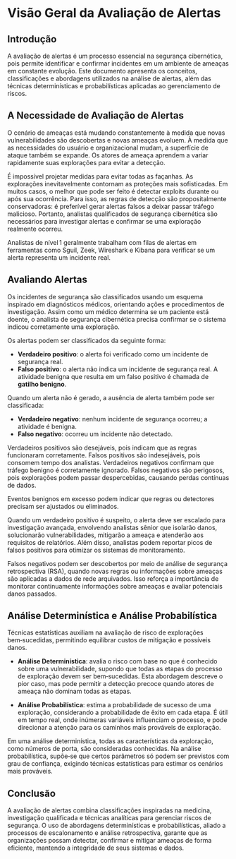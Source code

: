 # Visão Geral da Avaliação de Alertas

## Introdução

A avaliação de alertas é um processo essencial na segurança cibernética, pois permite identificar e confirmar incidentes em um ambiente de ameaças em constante evolução. Este documento apresenta os conceitos, classificações e abordagens utilizados na análise de alertas, além das técnicas determinísticas e probabilísticas aplicadas ao gerenciamento de riscos.

## A Necessidade de Avaliação de Alertas

O cenário de ameaças está mudando constantemente à medida que novas vulnerabilidades são descobertas e novas ameaças evoluem. À medida que as necessidades do usuário e organizacional mudam, a superfície de ataque também se expande. Os atores de ameaça aprendem a variar rapidamente suas explorações para evitar a detecção.

É impossível projetar medidas para evitar todas as façanhas. As explorações inevitavelmente contornam as proteções mais sofisticadas. Em muitos casos, o melhor que pode ser feito é detectar exploits durante ou após sua ocorrência. Para isso, as regras de detecção são propositalmente conservadoras: é preferível gerar alertas falsos a deixar passar tráfego malicioso. Portanto, analistas qualificados de segurança cibernética são necessários para investigar alertas e confirmar se uma exploração realmente ocorreu.

Analistas de nível 1 geralmente trabalham com filas de alertas em ferramentas como Sguil, Zeek, Wireshark e Kibana para verificar se um alerta representa um incidente real.

## Avaliando Alertas

Os incidentes de segurança são classificados usando um esquema inspirado em diagnósticos médicos, orientando ações e procedimentos de investigação. Assim como um médico determina se um paciente está doente, o analista de segurança cibernética precisa confirmar se o sistema indicou corretamente uma exploração.

Os alertas podem ser classificados da seguinte forma:

- **Verdadeiro positivo**: o alerta foi verificado como um incidente de segurança real.
- **Falso positivo**: o alerta não indica um incidente de segurança real. A atividade benigna que resulta em um falso positivo é chamada de **gatilho benigno**.

Quando um alerta não é gerado, a ausência de alerta também pode ser classificada:

- **Verdadeiro negativo**: nenhum incidente de segurança ocorreu; a atividade é benigna.
- **Falso negativo**: ocorreu um incidente não detectado.

Verdadeiros positivos são desejáveis, pois indicam que as regras funcionaram corretamente. Falsos positivos são indesejáveis, pois consomem tempo dos analistas. Verdadeiros negativos confirmam que tráfego benigno é corretamente ignorado. Falsos negativos são perigosos, pois explorações podem passar despercebidas, causando perdas contínuas de dados.

Eventos benignos em excesso podem indicar que regras ou detectores precisam ser ajustados ou eliminados.

Quando um verdadeiro positivo é suspeito, o alerta deve ser escalado para investigação avançada, envolvendo analistas sênior que isolarão danos, solucionarão vulnerabilidades, mitigarão a ameaça e atenderão aos requisitos de relatórios. Além disso, analistas podem reportar picos de falsos positivos para otimizar os sistemas de monitoramento.

Falsos negativos podem ser descobertos por meio de análise de segurança retrospectiva (RSA), quando novas regras ou informações sobre ameaças são aplicadas a dados de rede arquivados. Isso reforça a importância de monitorar continuamente informações sobre ameaças e avaliar potenciais danos passados.

## Análise Determinística e Análise Probabilística

Técnicas estatísticas auxiliam na avaliação de risco de explorações bem‑sucedidas, permitindo equilibrar custos de mitigação e possíveis danos.

- **Análise Determinística**: avalia o risco com base no que é conhecido sobre uma vulnerabilidade, supondo que todas as etapas do processo de exploração devem ser bem‑sucedidas. Esta abordagem descreve o pior caso, mas pode permitir a detecção precoce quando atores de ameaça não dominam todas as etapas.

- **Análise Probabilística**: estima a probabilidade de sucesso de uma exploração, considerando a probabilidade de êxito em cada etapa. É útil em tempo real, onde inúmeras variáveis influenciam o processo, e pode direcionar a atenção para os caminhos mais prováveis de exploração.

Em uma análise determinística, todas as características da exploração, como números de porta, são consideradas conhecidas. Na análise probabilística, supõe‑se que certos parâmetros só podem ser previstos com grau de confiança, exigindo técnicas estatísticas para estimar os cenários mais prováveis.

## Conclusão

A avaliação de alertas combina classificações inspiradas na medicina, investigação qualificada e técnicas analíticas para gerenciar riscos de segurança. O uso de abordagens determinísticas e probabilísticas, aliado a processos de escalonamento e análise retrospectiva, garante que as organizações possam detectar, confirmar e mitigar ameaças de forma eficiente, mantendo a integridade de seus sistemas e dados.